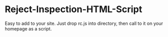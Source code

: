 # Reject-Inspection-HTML-Script


Easy to add to your site. Just drop rc.js into directory, then call to it on your homepage as a script.
<br><br>
<i><script src="<b>path</b>/rc.js"></script></i>

